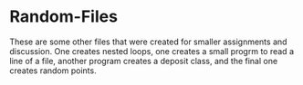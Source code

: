 # Random-Files
These are some other files that were created for smaller assignments and discussion. One creates nested loops, one creates a small progrm to read a line of a file, another program creates a deposit class, and the final one creates random points. 
